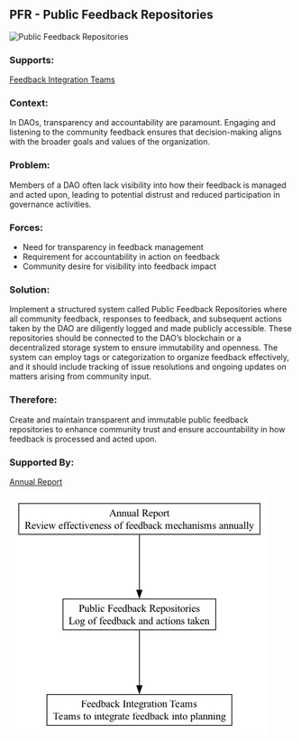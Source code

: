 ## PFR - Public Feedback Repositories

![Public Feedback Repositories](./output/illustration/public_feedback_repositories_illustration_v3.png)

### Supports:
[Feedback Integration Teams](./feedback_integration_teams.html)

### Context:
In DAOs, transparency and accountability are paramount. Engaging and listening to the community feedback ensures that decision-making aligns with the broader goals and values of the organization.

### Problem:
Members of a DAO often lack visibility into how their feedback is managed and acted upon, leading to potential distrust and reduced participation in governance activities.

### Forces:
- Need for transparency in feedback management
- Requirement for accountability in action on feedback
- Community desire for visibility into feedback impact

### Solution:
Implement a structured system called Public Feedback Repositories where all community feedback, responses to feedback, and subsequent actions taken by the DAO are diligently logged and made publicly accessible. These repositories should be connected to the DAO’s blockchain or a decentralized storage system to ensure immutability and openness. The system can employ tags or categorization to organize feedback effectively, and it should include tracking of issue resolutions and ongoing updates on matters arising from community input.

### Therefore:
Create and maintain transparent and immutable public feedback repositories to enhance community trust and ensure accountability in how feedback is processed and acted upon.

### Supported By:
[Annual Report](./annual_report.html)

![Public Feedback Repositories](./output/public_feedback_repositories_specific_graph_v3.png)